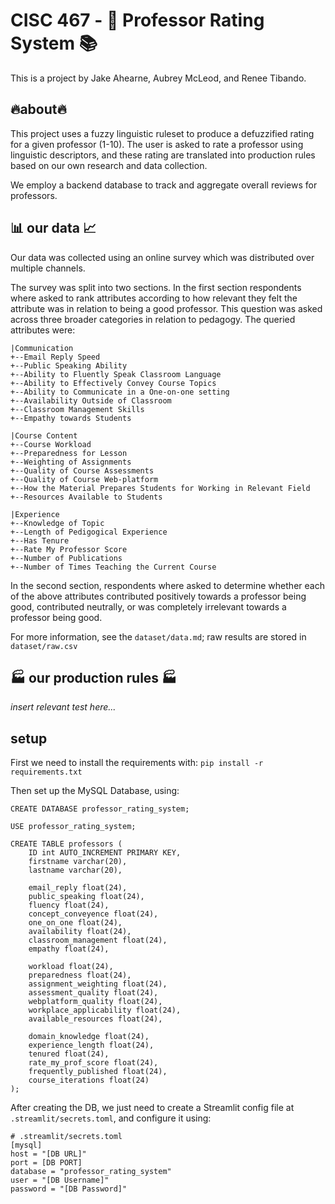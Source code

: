 # CISC 467 - :notebook_with_decorative_cover: Professor Rating System :books:
This is a project by Jake Ahearne, Aubrey McLeod, and Renee Tibando.

## :fire:about:fire:
This project uses a fuzzy linguistic ruleset to produce a defuzzified rating for a given professor (1-10). 
The user is asked to rate a professor using linguistic descriptors, and these
rating are translated into production rules based on our own research and data collection.

We employ a backend database to track and aggregate overall reviews for professors.

## :bar_chart: our data :chart_with_upwards_trend:
Our data was collected using an online survey which was distributed over multiple channels.

The survey was split into two sections. In the first section respondents where asked to rank attributes according to how
relevant they felt the attribute was in relation to being a good professor. This question was asked across three broader
categories in relation to pedagogy. The queried attributes were:
```
|Communication
+--Email Reply Speed
+--Public Speaking Ability
+--Ability to Fluently Speak Classroom Language
+--Ability to Effectively Convey Course Topics
+--Ability to Communicate in a One-on-one setting
+--Availability Outside of Classroom
+--Classroom Management Skills
+--Empathy towards Students

|Course Content
+--Course Workload
+--Preparedness for Lesson
+--Weighting of Assignments
+--Quality of Course Assessments
+--Quality of Course Web-platform
+--How the Material Prepares Students for Working in Relevant Field
+--Resources Available to Students

|Experience
+--Knowledge of Topic
+--Length of Pedigogical Experience
+--Has Tenure
+--Rate My Professor Score
+--Number of Publications
+--Number of Times Teaching the Current Course
```

In the second section, respondents where asked to determine whether each of the above attributes
contributed positively towards a professor being good, contributed neutrally, or was completely irrelevant towards a professor being good.

For more information, see the `dataset/data.md`; raw results are stored in `dataset/raw.csv`

## :factory: our production rules :factory:
*insert relevant test here...*
## setup
First we need to install the requirements with: `pip install -r requirements.txt`

Then set up the MySQL Database, using:
```
CREATE DATABASE professor_rating_system;

USE professor_rating_system;

CREATE TABLE professors (
    ID int AUTO_INCREMENT PRIMARY KEY,    
    firstname varchar(20),
    lastname varchar(20),
    
    email_reply float(24),
    public_speaking float(24),
    fluency float(24),
    concept_conveyence float(24),
    one_on_one float(24),
    availability float(24),
    classroom_management float(24),
    empathy float(24),
    
    workload float(24),
    preparedness float(24),
    assignment_weighting float(24),
    assessment_quality float(24),
    webplatform_quality float(24),
    workplace_applicability float(24),
    available_resources float(24),
    
    domain_knowledge float(24),
    experience_length float(24),
    tenured float(24),
    rate_my_prof_score float(24),
    frequently_published float(24),
    course_iterations float(24)
);
```

After creating the DB, we just need to create a Streamlit config file at `.streamlit/secrets.toml`, and configure it using:
```
# .streamlit/secrets.toml
[mysql]
host = "[DB URL]"
port = [DB PORT]
database = "professor_rating_system"
user = "[DB Username]"
password = "[DB Password]"
```
